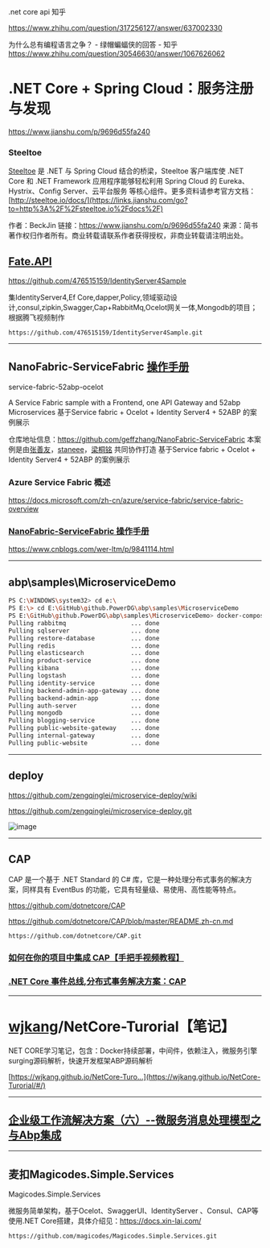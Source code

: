 .net core api 知乎

 https://www.zhihu.com/question/317256127/answer/637002330

为什么总有编程语言之争？ - 绿帽蝙蝠侠的回答 - 知乎 https://www.zhihu.com/question/30546630/answer/1067626062

# .NET Core + Spring Cloud：服务注册与发现

https://www.jianshu.com/p/9696d55fa240

### Steeltoe

[Steeltoe](https://links.jianshu.com/go?to=http%3A%2F%2Fsteeltoe.io%2F) 是 .NET 与 Spring Cloud 结合的桥梁，Steeltoe 客户端库使 .NET Core 和 .NET Framework 应用程序能够轻松利用 Spring Cloud 的 Eureka、Hystrix、Config Server、云平台服务 等核心组件。更多资料请参考官方文档：[http://steeltoe.io/docs/](https://links.jianshu.com/go?to=http%3A%2F%2Fsteeltoe.io%2Fdocs%2F)



作者：BeckJin
链接：https://www.jianshu.com/p/9696d55fa240
来源：简书
著作权归作者所有。商业转载请联系作者获得授权，非商业转载请注明出处。



##	[Fate.API](https://github.com/476515159/IdentityServer4Sample/tree/master/Fate.API)

https://github.com/476515159/IdentityServer4Sample

集IdentityServer4,Ef Core,dapper,Policy,领域驱动设计,consul,zipkin,Swagger,Cap+RabbitMq,Ocelot网关一体,Mongodb的项目；
根据腾飞视频制作

```
https://github.com/476515159/IdentityServer4Sample.git
```









---



##  NanoFabric-ServiceFabric [操作手册](https://github.com/geffzhang/NanoFabric-ServiceFabric)

service-fabric-52abp-ocelot

A Service Fabric sample with a Frontend, one API Gateway and 52abp Microservices 基于Service fabric + Ocelot + Identity Server4 + 52ABP 的案例展示

仓库地址信息：<https://github.com/geffzhang/NanoFabric-ServiceFabric> 本案例是由[张善友](https://github.com/geffzhang)，[staneee](https://github.com/staneee)，[梁桐铭](https://github.com/ltm0203) 共同协作打造 基于Service fabric + Ocelot + Identity Server4 + 52ABP 的案例展示





###	 Azure Service Fabric 概述

https://docs.microsoft.com/zh-cn/azure/service-fabric/service-fabric-overview

###	[NanoFabric-ServiceFabric 操作手册](https://www.cnblogs.com/wer-ltm/p/9841114.html)

https://www.cnblogs.com/wer-ltm/p/9841114.html

---





##	abp\samples\MicroserviceDemo



```bash
PS C:\WINDOWS\system32> cd e:\
PS E:\> cd E:\GitHub\github.PowerDG\abp\samples\MicroserviceDemo
PS E:\GitHub\github.PowerDG\abp\samples\MicroserviceDemo> docker-compose -f docker-compose.yml -f docker-compose.migrations.yml pull
Pulling rabbitmq                  ... done
Pulling sqlserver                 ... done
Pulling restore-database          ... done
Pulling redis                     ... done
Pulling elasticsearch             ... done
Pulling product-service           ... done
Pulling kibana                    ... done
Pulling logstash                  ... done
Pulling identity-service          ... done
Pulling backend-admin-app-gateway ... done
Pulling backend-admin-app         ... done
Pulling auth-server               ... done
Pulling mongodb                   ... done
Pulling blogging-service          ... done
Pulling public-website-gateway    ... done
Pulling internal-gateway          ... done
Pulling public-website            ... done

```





---



## **deploy**

https://github.com/zengqinglei/microservice-deploy/wiki

https://github.com/zengqinglei/microservice-deploy.git



![image](https://user-images.githubusercontent.com/7374317/50536228-114c0600-0b8d-11e9-82ba-4439e0688ad4.png)



---



##	CAP

CAP 是一个基于 .NET Standard 的 C# 库，它是一种处理分布式事务的解决方案，同样具有 EventBus 的功能，它具有轻量级、易使用、高性能等特点。

https://github.com/dotnetcore/CAP



https://github.com/dotnetcore/CAP/blob/master/README.zh-cn.md

````
https://github.com/dotnetcore/CAP.git
````





###	 [如何在你的项目中集成 CAP【手把手视频教程】](https://www.cnblogs.com/savorboard/p/cap-video-1.html)



###	[.NET Core 事件总线,分布式事务解决方案：CAP](https://www.cnblogs.com/savorboard/p/cap.html)

---



# [wjkang](https://github.com/wjkang)/**NetCore-Turorial【笔记】**



NET CORE学习笔记，包含：Docker持续部署，中间件，依赖注入，微服务引擎surging源码解析，快速开发框架ABP源码解析

[https://wjkang.github.io/NetCore-Turo…](https://wjkang.github.io/NetCore-Turorial/#/)





---



## [企业级工作流解决方案（六）--微服务消息处理模型之与Abp集成](https://www.cnblogs.com/spritekuang/p/10805737.html)







---

##	麦扣**Magicodes.Simple.Services**

Magicodes.Simple.Services

微服务简单架构，基于Ocelot、SwaggerUI、IdentityServer 、Consul、CAP等使用.NET Core搭建，具体介绍见：<https://docs.xin-lai.com/>

```
https://github.com/magicodes/Magicodes.Simple.Services.git
```









 